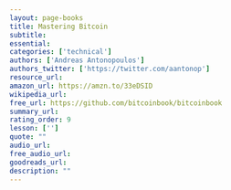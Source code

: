 ```yaml
---
layout: page-books
title: Mastering Bitcoin
subtitle: 
essential: 
categories: ['technical']
authors: ['Andreas Antonopoulos']
authors_twitter: ['https://twitter.com/aantonop']
resource_url: 
amazon_url: https://amzn.to/33eDSID
wikipedia_url: 
free_url: https://github.com/bitcoinbook/bitcoinbook
summary_url: 
rating_order: 9
lesson: ['']
quote: ""
audio_url: 
free_audio_url: 
goodreads_url: 
description: ""
---
```

